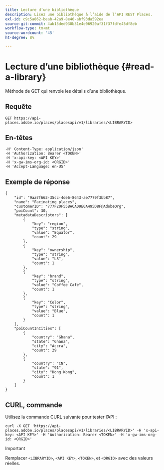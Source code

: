```yaml
---
title: Lecture d’une bibliothèque
description: Lisez une bibliothèque à l’aide de l’API REST Places.
exl-id: c9c5a862-beab-42a9-8e40-abf93da592ea
source-git-commit: 4ab15ded930b31e4e06920af31f37fdfe45df8eb
workflow-type: tm+mt
source-wordcount: '45'
ht-degree: 8%

---
```


# Lecture d’une bibliothèque {#read-a-library}

Méthode de GET qui renvoie les détails d’une bibliothèque.

## Requête

```text
GET https://api-places.adobe.io/places/placesapi/v1/libraries/<LIBRARYID>
```

## En-têtes

```text
-H' Content-Type: application/json'  
-H 'Authorization: Bearer <TOKEN>'  
-H 'x-api-key: <API KEY>'  
-H 'x-gw-ims-org-id: <ORGID>'  
-H 'Accept-Language: en-US'
```

## Exemple de réponse

```text
{
    "id": "9aa7f663-35cc-4de6-8643-ae7779f3bb87",
    "name": "Facinating places",
    "customerID": "777F20F55BACA09E0A495D8F@AdobeOrg",
    "poiCount": 30,
    "metadataDescriptors": [
        {
            "key": "region",
            "type": "string",
            "value": "Equator",
            "count": 29
        },
        {
            "key": "ownership",
            "type": "string",
            "value": "LS",
            "count": 1
        },
        {
            "key": "brand",
            "type": "string",
            "value": "Coffee Cafe",
            "count": 1
        },
        {
            "key": "Color",
            "type": "string",
            "value": "Blue",
            "count": 1
        }
    ],
    "poiCountInCities": [
        {
            "country": "Ghana",
            "state": "Ghana",
            "city": "Accra",
            "count": 29
        },
        {
            "country": "CN",
            "state": "91",
            "city": "Hong Kong",
            "count": 1
        }
    ]
}
```

## CURL, commande

Utilisez la commande CURL suivante pour tester l’API :

```text
curl -X GET 'https://api-places.adobe.io/places/placesapi/v1/libraries/<LIBRARYID>' -H 'x-api-key: <API KEY>' -H 'Authorization: Bearer <TOKEN>' -H 'x-gw-ims-org-id: <ORGID>'
```

>[!IMPORTANT]
>
>Remplacer `<LIBRARYID>`, `<API KEY>`, `<TOKEN>`, et `<ORGID>` avec des valeurs réelles.
